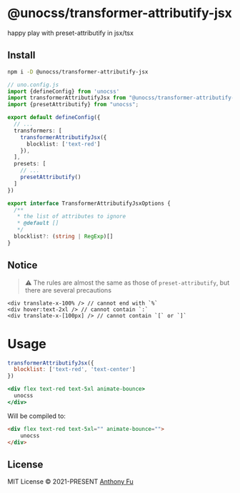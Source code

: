 # @unocss/transformer-attributify-jsx

<!-- @unocss-ignore -->

happy play with preset-attributify in jsx/tsx

## Install

```bash
npm i -D @unocss/transformer-attributify-jsx
```

```ts
// uno.config.js
import {defineConfig} from 'unocss'
import transformerAttributifyJsx from "@unocss/transformer-attributify-jsx"
import {presetAttributify} from "unocss";

export default defineConfig({
  // ...
  transformers: [
    transformerAttributifyJsx({
      blocklist: ['text-red']
    }),
  ],
  presets: [
    // ...
    presetAttributify()
  ]
})
```
```ts
export interface TransformerAttributifyJsxOptions {
  /**
   * the list of attributes to ignore
   * @default []
   */
  blocklist?: (string | RegExp)[]
}
```

## Notice

> ⚠️ The rules are almost the same as those of `preset-attributify`, but there are several precautions

```vue
<div translate-x-100% /> // cannot end with `%`
<div hover:text-2xl /> // cannot contain `:`
<div translate-x-[100px] /> // cannot contain `[` or `]`
```

# Usage

```js
transformerAttributifyJsx({
  blocklist: ['text-red', 'text-center']
})
```
```jsx
<div flex text-red text-5xl animate-bounce>
  unocss
</div>
```

Will be compiled to:

```html
<div flex text-red text-5xl="" animate-bounce="">
    unocss
</div>
```

## License

MIT License &copy; 2021-PRESENT [Anthony Fu](https://github.com/antfu)
